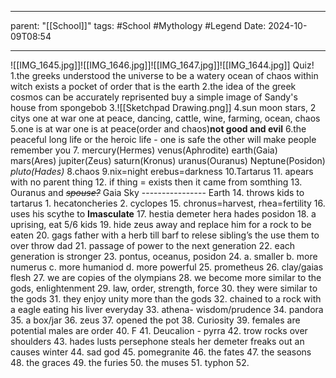 
---
parent: "[[School]]"
tags:
	#School
	#Mythology
	#Legend 
Date: 2024-10-09T08:54

---
![[IMG_1645.jpg]]![[IMG_1646.jpg]]![[IMG_1647.jpg]]![[IMG_1644.jpg]]
Quiz!
	1.the greeks understood the universe to be a watery ocean of chaos within witch exists a pocket of order that is the earth
	2.the idea of the greek cosmos can be accurately reprisented buy a simple image of Sandy's house from spongebob
	3.![[Sketchpad Drawing.png]]
	4.sun moon stars, 2 citys one at war one at peace, dancing, cattle, wine, farming, ocean, chaos
	5.one is at war one is at peace(order and chaos)**not good and evil**
	6.the peaceful long life or the heroic life - one is safe the other will make people remember you
	7.
		mercury(Hermes)
		venus(Aphrodite)
		earth(Gaia)
		mars(Ares)
		jupiter(Zeus)
		saturn(Kronus)
		uranus(Ouranus)
		Neptune(Posidon)
		*pluto(Hades)*
	8.chaos
	9.nix=night erebus=darkness
	10.Tartarus
	11. apears with no parent thing
	12. if thing = exists then it came from somthing
	13. Ouranus and ~~*spouse?*~~ Gaia
		Sky ---------------- Earth
	14. throws kids to tartarus
		1. hecatoncheries
		2. cyclopes
	15. chronus=harvest, rhea=fertility
	16. uses his scythe to **Imasculate**
	17. hestia demeter hera hades posidon 
	18. a uprising, eat 5/6 kids
	19. hide zeus away and replace him for a rock to be eaten
	20. gags father with a herb till barf to relese sibling’s the use them to over throw dad
	21. passage of power to the next generation
	22. each generation is stronger
	23. pontus, oceanus, posidon
	24. a. smaller b. more numerus c. more humaniod d. more powerful
	25. prometheus
	26. clay/gaias flesh
	27. we are copies of the olympians
	28. we become more similar to the gods, enlightenment
	29. law, order, strength, force
	30. they were similar to the gods
	31. they enjoy unity more than the gods
	32. chained to a rock with a eagle eating his liver everyday
	33. athena- wisdom/prudence
	34. pandora
	35. a box/jar
	36. zeus
	37. opened the pot
	38. Curiosity 
	39. females are potential males are order
	40. F
	41. Deucalion - pyrra 
	42. trow rocks over shoulders
	43. hades lusts persephone steals her demeter freaks out an causes winter
	44. sad god
	45. pomegranite
	46. the fates
	47. the seasons
	48. the graces
	49. the furies
	50. the muses
	51. typhon
	52. 